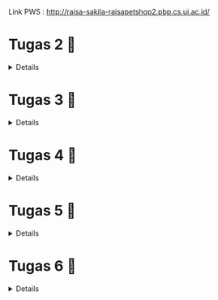 Link PWS : http://raisa-sakila-raisapetshop2.pbp.cs.ui.ac.id/


# Tugas 2 🚀

<details>

## Jelaskan bagaimana cara kamu mengimplementasikan checklist di atas secara step-by-step

1. Membuat Direktori Proyek Lokal dan Inisialisasi Git
Langkah pertama dalam memulai proyek Django baru adalah membuat sebuah direktori lokal yang akan menjadi tempat kerja utama proyek ini. Karena proyek ini akan dipush ke Git untuk kontrol versi dan kolaborasi, saya memulai dengan menginisialisasi Git pada direktori proyek menggunakan perintah `git init`. Inisialisasi ini penting untuk melacak perubahan kode selama pengembangan.

2. membuat virtual environment
Membuat virtual environment sebelum memulai proyek Django merupakan langkah penting. Langkah ini memastikan proyek dapat berjalan di lingkungan yang terpisah. Dengan adanya virtual environment, proyek yang melibatkan kolaborasi antar developer dapat terhindar dari potensi konflik yang disebabkan oleh perbedaan konfigurasi perangkat. Pengaktifan dilakukan dengan perintah `env\Scripts\activate`


3. Membuat dan Mengelola `requirements.txt`
Setelah Git diinisialisasi dan aktivasi environment, saya membuat file `requirements.txt` di dalam direktori proyek. File ini berisi daftar dependencies (pustaka perangkat lunak) yang diperlukan untuk menjalankan proyek. Contohnya, Django dan pustaka tambahan seperti `gunicorn`. Dengan file ini, dependencies dapat diinstal otomatis menggunakan perintah `pip install -r requirements.txt`.

4. Membuat Struktur Proyek Django
Setelah dependencies terpasang, saya membuat struktur dasar proyek Django dengan menjalankan perintah:
django-admin startproject raisa_petshop .
Perintah ini membuat proyek bernama `raisa_petshop` dalam direktori yang sedang saya gunakan. Dalam folder ini terdapat beberapa file penting seperti `settings.py`, `urls.py`, `asgi.py`, dan `wsgi.py`, yang berfungsi untuk mengonfigurasi proyek baik di lingkungan lokal maupun hosting.

5. Membuat Aplikasi Pertama: `main`
Langkah berikutnya adalah membuat aplikasi pertama dalam proyek ini dengan nama `main`. Saya menggunakan perintah:
python manage.py startapp main
Perintah ini membuat folder `main` yang berisi file-file penting seperti `models.py`, `views.py`, dan `admin.py`. Untuk mengenalkan aplikasi ini ke proyek utama, saya menambahkan `main` ke dalam daftar `INSTALLED_APPS` di file `settings.py`.

6. Mengembangkan Komponen Aplikasi
Di dalam folder `main`, saya mulai mengembangkan beberapa komponen inti:
- `models.py`: Digunakan untuk mendefinisikan struktur data dan tabel yang akan disimpan dalam database.
- `views.py`: Mengelola logika aplikasi dan bagaimana data akan disajikan ke pengguna.
- `urls.py`: Digunakan untuk mengatur routing URL yang menghubungkan permintaan pengguna dengan fungsi-fungsi di `views.py`.

7. Penerapan Konsep MVT (Model, View, Template)
Untuk mengikuti arsitektur MVT, saya menambahkan folder `templates` di dalam aplikasi `main` untuk menyimpan file HTML yang akan merender halaman web. Dalam konsep MVT:
- Model untuk mengelola data dan interaksi dengan database.
- View memproses permintaan dan mengambil data dari model.
- Template menampilkan data kepada pengguna dalam bentuk halaman HTML.

Sebagai contoh, dalam `models.py`, saya mendefinisikan model untuk produk di pet shop. Sementara itu, di `views.py`, saya membuat fungsi `show_main` yang mengelola data dari model dan mengirimkan data tersebut ke template HTML.

8. Menambahkan URL Routing
Setelah membuat fungsi di `views.py`, saya membuat file `urls.py` di dalam folder `main` untuk menentukan pola URL yang akan digunakan untuk memanggil fungsi tersebut. Dengan cara ini, pengguna dapat mengakses halaman utama aplikasi dengan URL yang sudah ditentukan.

9. Deployment ke Pacil Web Services (PWS)
Setelah proses developeran selesai, langkah terakhir adalah melakukan deployment ke Pacil Web Services (PWS). Berikut adalah langkah-langkahnya:
   1. Login ke PWS: Saya membuka situs PWS dan login dengan username serta password.
   2. Membuat Proyek Baru: Saya memilih opsi 'Create New Project' untuk menambahkan proyek baru ke PWS. Pada tahap ini, saya menerima kredensial proyek.
   3. Konfigurasi `ALLOWED_HOSTS`: Saya menambahkan URL deployment PWS ke daftar `ALLOWED_HOSTS` di file `settings.py`.
   4. Push ke GitHub: Saya melakukan `git add`, `commit`, dan `push` ke GitHub.
   5. Push ke PWS: Saya menambahkan PWS sebagai remote repository dan melakukan push dengan menjadikan direktori utama proyek sebagai branch.
   6. Build Proyek: Setelah proses build berhasil, aplikasi saya bisa diakses publik melalui URL berikut: [http://raisa-sakila-raisapetshop2.pbp.cs.ui.ac.id/](http://raisa-sakila-raisapetshop2.pbp.cs.ui.ac.id/).

10. Membuat README.md
setelah melakukan deployment, saya membuat file README.md di direkori utama. File ini bertujuan untuk menuliskan jawaban jawaban saya mengenai pertanyaan pertanyaan yang terdapat pada tugas 2. setelah itu saya melakukan commit dan push ke akun github 

## Buatlah bagan yang berisi request client ke web aplikasi berbasis Django beserta responnya dan jelaskan pada bagan tersebut kaitan antara urls.py, views.py, models.py, dan berkas html

![Bagan Alur](images/baganDjango.jpg)
### Alur Request

1. Client mengirimkan request HTTP ke server. Kemudian, urls.py mencocokkan URL request dengan pola yang ada dan menentukan fungsi view yang akan menangani request. Selanjutnya views.py memproses request. views.py merupakan fungsi yang berinteraksi dengan models.py untuk mengambil atau memanipulasi data. Setelah itu, models.py melakukan query ke database dan mengembalikan data sesuai dengan atribut yang didefinisikan di models.py ke views.py. Setelah menerima data, views.py memilih HTML file (template) untuk merender data. Terakhir, HTML file dirender dan dikembalikan sebagai response ke Client.

1. urls.py:
   urls.py Mengatur pola URL (URL patterns) dan menghubungkan URL yang diminta oleh client dengan fungsi view yang sesuai. Ketika client mengirimkan request ke server, Django akan mencocokkan URL request dengan pola URL yang didefinisikan dalam `urls.py`. Jika ditemukan kecocokan, Django akan memanggil fungsi view yang terkait.

2. views.py:
   views.py menangani logika aplikasi dan memproses data yang diterima dari request. Fungsi di dalam `views.py` akan menghasilkan response berdasarkan data yang diproses. Fungsi view akan berinteraksi dengan model untuk mengambil atau memanipulasi data dan kemudian memilih template HTML untuk dirender.

3. models.py:
   models.py mendefinisikan struktur data dan interaksi dengan database. Model merupakan representasi dari tabel dalam database. Ketika fungsi view memerlukan data dari database, model digunakan untuk membuat query dan mengambil data yang diperlukan. lalu mengirimkannya kembali ke views.py

4. HTML File:
   HTML file merupakan template yang digunakan untuk menyajikan data ke client. Template HTML berisi markup yang akan dirender sebagai halaman web. Fungsi view memilih template HTML untuk digunakan, kemudian mengisi template tersebut dengan data yang diambil dari model, dan mengembalikannya sebagai response HTML kepada client.

sumber : ppt PBP

## Jelaskan fungsi git dalam pengembangan perangkat lunak!
1. Sistem Kontrol Versi 
sumber : (https://dcloud.co.id/blog/apa-itu-git.html)
Git adalah sistem kontrol versi terdistribusi yang sangat penting dalam pengembangan perangkat lunak modern. Setiap perubahan yang dilakukan pada kode dicatat secara detail, termasuk informasi tentang siapa yang melakukan perubahan, kapan perubahan itu terjadi, dan alasan perubahan tersebut. Dengan fitur ini, Git memiliki catatan lengkap dari seluruh perkembangan proyek sehingga menjadi alat yang efektif dalam melacak dan mengelola kode.

2. Kemudahan dalam Melacak Perubahan dan Kembali ke Versi Sebelumnya
Git memudahkan developer untuk melacak seluruh sejarah proyek, sehingga jika ada masalah atau bug yang muncul, developer dapat dengan cepat meninjau perubahan sebelumnya dan kembali ke versi yang lebih stabil. Hal Ini sangat berguna dalam skenario pengembangan perangkat lunak yang kompleks, di mana perubahan kecil bisa menyebabkan bug kritis. Dengan kemampuan Git untuk mengelola versi sebelumnya, developer bisa dengan cepat memperbaiki masalah tanpa harus kehilangan versi terbaru yang telah dicapai.

3. Branching: Fitur untuk pengembangan Paralel
sumber : (https://dcloud.co.id/blog/apa-itu-git.html)
Salah satu fitur paling kuat dari Git adalah branching. Dengan branching, developer dapat membuat cabang terpisah untuk mengerjakan fitur baru atau memperbaiki bug tanpa mengganggu alur kerja utama. Setiap developer dapat membuat cabang sendiri dan bekerja secara independen. Hal ini memberikan kemudahan bagi tim untuk bekerja secara paralel pada berbagai fitur atau tugas yang berbeda tanpa harus khawatir akan mengganggu pekerjaan orang lain. Branching juga memfasilitasi eksperimen karena perubahan dapat diisolasi dan diuji secara terpisah sebelum digabungkan kembali ke proyek utama.

4. Merging: Menggabungkan Perubahan Kode
Setelah developeran atau perbaikan pada cabang selesai, perubahan tersebut dapat digabungkan kembali ke cabang utama melalui proses yang disebut merging. Git menyediakan mekanisme untuk mengelola konflik yang mungkin muncul selama penggabungan, sehingga developer dapat mengintegrasikan pekerjaan mereka dengan mudah dan tanpa kehilangan perubahan penting. Dengan fitur ini, Git memfasilitasi integrasi yang lancar antaranggota tim, bahkan jika mereka bekerja secara independen pada bagian proyek yang berbeda.

5. Meningkatkan Kolaborasi Tim dalam Pengembangan Perangkat Lunak
sumber : (https://www.jagoanhosting.com/blog/git-adalah/)
Git tidak hanya mempermudah pengelolaan kode secara individu tetapi juga sangat mendukung kolaborasi dalam tim. Setiap anggota tim dapat bekerja pada cabang terpisah dan melakukan perubahan tanpa risiko merusak kode orang lain. Dengan kemampuan Git untuk menggabungkan perubahan dari beberapa developer secara efisien, tim dapat bekerja lebih produktif dan paralel. Hal ini membuat Git menjadi alat yang ideal untuk proyek besar dengan banyak developer yang bekerja pada bagian kode yang berbeda.

6. Git sebagai Perangkat Lunak Open-Source dengan Dukungan Komunitas Global
sumber : (https://www.jagoanhosting.com/blog/git-adalah/)
Git adalah perangkat lunak open-source, yang berarti siapa pun dapat menggunakannya secara gratis dan berkontribusi pada pengembangannya. Sebagai proyek open-source, Git didukung oleh komunitas global yang besar dan aktif. Komunitas ini menyediakan berbagai sumber daya seperti dokumentasi, tutorial, dan forum diskusi untuk membantu pengguna baru belajar dan memahami Git. Dukungan komunitas yang luas ini memudahkan developer untuk mendapatkan bantuan kapan pun mereka menemui masalah atau butuh panduan dalam mengimplementasikan fitur Git yang lebih canggih.


## Menurut Anda, dari semua framework yang ada, mengapa framework Django dijadikan permulaan pembelajaran pengembangan perangkat lunak?
1. Django Menggunakan Bahasa Pemrograman Python
Django dibangun dengan Python, yang merupakan salah satu bahasa pemrograman paling populer di dunia. Python dikenal karena sintaksnya yang sederhana dan mirip dengan bahasa sehari-hari. Hal ini membuat bahasa ini mudah dipelajari oleh pemula yang baru terjun ke dunia pemrograman. Django mewarisi karakteristik Python ini, sehingga developer dapat menulis kode dengan cepat tanpa terlalu banyak aturan sintaks yang rumit. Hal ini membantu pemula memusatkan perhatian pada konsep-konsep inti pengembangan perangkat lunak, seperti pola arsitektur MVT (Model-View-Template) yang digunakan oleh Django. Selain itu, Python memiliki banyak pustaka yang dapat dengan mudah diintegrasikan ke Django. Misalnya, pustaka untuk manipulasi data, pengujian, atau keamanan. Hal ini mempercepat proses pembelajaran dan pengembangan.

2. Django Memiliki Komunitas yang Luas
Salah satu alasan utama Django sering dipilih untuk pembelajaran pengembangan perangkat lunak adalah karena dukungan komunitas yang luas. Django memiliki dokumentasi resmi yang sangat baik, yang menyediakan panduan langkah demi langkah mulai dari instalasi hingga fitur lanjutan. Hal ini sangat membantu pemula memahami konsep pengembangan web dengan mudah. Ditambah lagi, ada banyak forum, blog, serta komunitas online (seperti StackOverflow) yang didedikasikan untuk Django. Jika pemula mengalami kesulitan, mereka dapat dengan cepat menemukan jawaban atau meminta bantuan dari komunitas Banyak tutorial dan proyek Django open-source yang tersedia untuk dipelajari. Pemula dapat mempelajari proyek nyata, memahami alur kerja profesional, dan mencoba mengimplementasikan fitur serupa pada proyek mereka sendiri.

3. Proses Development Django yang Sederhana
Django dirancang untuk mempermudah pengembangan aplikasi web, terutama bagi pemula. Django mengikuti prinsip “batteries included” yang berarti framework ini hadir dengan berbagai fitur built-in yang siap digunakan tanpa memerlukan konfigurasi manual yang rumit. Misalnya, Django sudah menyediakan sistem otentikasi pengguna, admin panel, manajemen database, dan lain-lain. Django membuat pengembangan aplikasi web berjalan cepat berkat alat seperti ORM (Object-Relational Mapping) untuk manajemen database, routing otomatis untuk URL, serta template engine yang mudah digunakan. Pemula dapat dengan cepat membuat aplikasi web fungsional tanpa harus menulis banyak kode dari nol. Django cocok untuk proyek kecil maupun besar. Meskipun pemula mungkin memulai dengan proyek sederhana, Django bisa diandalkan saat proyek tersebut tumbuh menjadi aplikasi besar. Fitur seperti caching, middlewares, dan kemampuan untuk mendukung berbagai jenis database membuatnya fleksibel untuk proyek dengan berbagai skala.

## Mengapa model pada Django disebut sebagai ORM?
sumber : (https://rumahcoding.co.id/pengantar-django-orm-memahami-dan-menggunakan-model-dalam-django/#:~:text=Apa%20itu%20Django%20ORM%3F%20Django%20ORM%20%28Object-Relational%20Mapping%29,objek%20Python%2C%20tanpa%20perlu%20menulis%20kueri%20SQL%20langsung.)

Model pada Django disebut sebagai ORM (Object-Relational Mapping) karena menyediakan cara untuk memetakan objek Python ke dalam struktur basis data relasional. Dengan menggunakan Django ORM, developer dapat mendefinisikan model sebagai kelas Python, di mana atribut kelas mewakili kolom dalam tabel database dan setiap instance model merepresentasikan baris dalam tabel tersebut. Django ORM menyederhanakan interaksi dengan basis data dengan menghilangkan kebutuhan untuk menulis query SQL secara langsung. Developer dapat melakukan operasi database menggunakan metode objek Python, dan ORM secara otomatis mengonversi operasi tersebut menjadi query SQL yang sesuai.

</details>

# Tugas 3 🚀

<details>

##  Jelaskan mengapa kita memerlukan data delivery dalam pengimplementasian sebuah platform?

Proses pengembangan sebuah platform biasanya melibatkan beberapa lapisan atau komponen, seperti frontend, backend, dan database. Setiap komponen memiliki peran penting dalam pengembangan dan operasional platform. Agar platform dapat berfungsi secara efektif, data harus dapat dikirimkan dari satu stack ke stack lainnya dengan lancar. Di sinilah data delivery memainkan peran penting. Sebagai contoh, data yang diinput oleh pengguna melalui frontend harus dikirim ke backend untuk diproses, kemudian hasilnya disimpan atau diambil dari database sebelum dikirim kembali ke frontend untuk ditampilkan kepada pengguna. Tanpa mekanisme data delivery yang efisien, komunikasi antar komponen akan terganggu. Hal ini akan menyebabkan platform tidak berfungsi optimal, menjadi lambat, atau bahkan gagal dalam memenuhi kebutuhan pengguna.

## Menurutmu, mana yang lebih baik antara XML dan JSON? Mengapa JSON lebih populer dibandingkan XML?
Berdasarkan tutorial yang saya lakukan, menurut saya sebagai pemula di platform based programming, JSON lebih baik dari segi keterbacaan kode. JSON lebih baik daripada XML karena memiliki sintaks yang lebih sederhana dan mudah dibaca. JSON menggunakan struktur yang lebih ringkas, dengan pasangan key-value yang jelas sehingga lebih mudah dipahami oleh manusia. Ditambah lagi, berdasarkan informasi yang saya baca dari sumber, kompatibilitas JSON diterima secara luas oleh web ataupun perangkat seluler karena JSON secara langsung didukung oleh JavaScript yang merupakan bahasa pemrograman utama di banyak aplikasi web. Selain itu, JSON dapat dengan mudah di-parse dan diolah oleh banyak bahasa pemrograman lainnya, termasuk Python, Java, dan C#. Hal ini mendukung penggunaannya di berbagai platform teknologi modern. JSON lebih populer dibandingkan XML karena beberapa alasan, yaitu : 

### 1. **Sintaks yang Lebih Sederhana**
JSON memiliki sintaks yang jauh lebih ringkas dibandingkan XML. JSON menggunakan key-value tanpa tag pembuka dan penutup yang berlebihan seperti XML. Hal ini menunjukan bahwa JSON lebih mudah dibaca dan ditulis oleh manusia serta lebih mudah dipahami oleh mesin.

### 2. **Ukuran Lebih Kecil**
Karena JSON tidak memerlukan tag penutup untuk setiap elemen, data yang ditransmisikan dalam format JSON biasanya lebih kecil dibandingkan XML. Hal tersebut akan mengurangi overhead data dan mempercepat proses pengiriman dan penerimaan data yang sangat penting dalam aplikasi web dan seluler.

### 3. **Kompatibilitas dengan JavaScript**
JSON pada dasarnya cocok dengan JavaScript, yaitu bahasa yang dominan dalam pengembangan web. JavaScript dapat dengan mudah mengonversi data JSON ke dalam objek yang dapat langsung digunakan tanpa parsing tambahan. Di sisi lain, XML memerlukan proses parsing yang lebih rumit. 

### 4. **Penggunaan di API Modern**
JSON menjadi format pilihan untuk RESTful API yang saat ini menjadi standar dalam pertukaran data antara server dan aplikasi klien. XML lebih umum digunakan pada SOAP, yang kini dianggap lebih rumit dan tidak seefisien JSON untuk aplikasi web modern.

### 5. **Dukungan Multiplatform**
JSON diterima dan diolah dengan baik oleh berbagai bahasa pemrograman seperti Python, Ruby, Go, C#, dan Java, sehingga lebih fleksibel dalam pengembangan lintas platform dibandingkan XML. 

### 6. **Parsing Lebih Cepat**
Struktur JSON yang lebih sederhana membuat proses parsing menjadi lebih cepat dan ringan dibandingkan dengan XML, yang memerlukan parser khusus yang lebih kompleks.

[sumber : https://appmaster.io/id/blog/json-vs-xml-id dan ChatGPT]

## Jelaskan fungsi dari method is_valid() pada form Django dan mengapa kita membutuhkan method tersebut?
Method `is_valid()` pada form Django berfungsi untuk memicu proses validasi data yang dimasukkan ke dalam form. Ketika `is_valid()` dipanggil, Django akan menjalankan serangkaian langkah validasi untuk setiap field di dalam form. Proses validasi ini melibatkan beberapa tahap, termasuk konversi data ke tipe yang benar menggunakan metode `to_python()`, validasi spesifik field menggunakan metode `validate()`, dan menjalankan validator menggunakan `run_validators()`.

Jika data yang dimasukkan valid, `is_valid()` akan mengembalikan nilai `True`, dan data yang telah dibersihkan (cleaned data) akan tersedia di atribut `cleaned_data` form. Namun, jika ada masalah dengan data, Django akan mengumpulkan semua error dan menyimpannya di atribut `errors` form, dan `is_valid()` akan mengembalikan `False`.

Metode ini penting karena memastikan bahwa data yang diterima oleh form benar dan dalam format yang diharapkan sebelum diproses lebih lanjut. Tanpa `is_valid()`, kita tidak akan bisa mengetahui apakah data yang dikirimkan oleh pengguna valid atau tidak, dan ini bisa menyebabkan error atau hasil yang tidak diinginkan dalam aplikasi.
Sumber : https://docs.djangoproject.com/en/5.1/ref/forms/validation/

## Mengapa kita membutuhkan csrf_token saat membuat form di Django? Apa yang dapat terjadi jika kita tidak menambahkan csrf_token pada form Django? Bagaimana hal tersebut dapat dimanfaatkan oleh penyerang?

Kita membutuhkan `csrf_token` saat membuat form di Django untuk melindungi aplikasi dari serangan **Cross-Site Request Forgery (CSRF)**, yaitu serangan di mana penyerang mencoba memanipulasi pengguna yang sudah terautentikasi agar melakukan tindakan tertentu tanpa sepengetahuannya, seperti mengirimkan formulir atau memodifikasi data penting.

Ketika kita tidak menambahkan `csrf_token` pada form, aplikasi menjadi rentan terhadap serangan CSRF. Penyerang bisa mengirimkan tautan atau formulir palsu kepada pengguna, dan karena pengguna sudah login di situs tersebut, tindakan berbahaya seperti transfer dana atau perubahan pengaturan akun bisa terjadi tanpa persetujuan mereka.

Dengan `csrf_token`, Django memastikan bahwa setiap permintaan yang dikirimkan oleh form harus disertai token unik yang hanya dimiliki oleh sesi pengguna yang sah. Token ini diverifikasi oleh server sebelum memproses permintaan. Jika token tidak valid atau tidak ada, Django menolak permintaan tersebut dengan kode error, biasanya **403 Forbidden** sehingga serangan CSRF dapat dicegah.

Tanpa `csrf_token`, penyerang bisa memanfaatkan kerentanan untuk melakukan aksi yang merugikan atas nama pengguna yang telah login.

sumber : https://www.geeksforgeeks.org/csrf-token-in-django/

## Jelaskan bagaimana cara kamu mengimplementasikan checklist di atas secara step-by-step (bukan hanya sekadar mengikuti tutorial).
### 1. Menambahakan UUID sebagai primary key
Berdasarkan ancaman yang dapat muncul dari IDOR (Insecure Direct Object References), primary key berjenis integer yang increment dapat dienumerasi oleh pihak ketiga sehingga UUID lebih aman karena tidak berurutan dan lebih sulit diprediksi. Dengan demikian, dalam tugas ini langkah pertama yang saya lakukan adalah mengubah primary key dari integer menjadi UUID. Perubaha tersebut diimplementasikan pada file models.py pada direkotori aplikasi. Hal tersebut dilakukan dengan cara mendefinisikan id pada models.py `id = models.UUIDField(primary_key=True, default=uuid.uuid4, editable=False)`. Karena terjadi perubahan pada files models.py, saya melakukan migration kembali dengan perintah `python manage.py makemigrations` kemudian `python manage.py migrate`

### 2. Membuat form input data
Langkah-langkah dalam proses ini dimulai dengan membuat form di file `forms.py` yang bertujuan untuk menghubungkan input dari pengguna dengan model database yang sudah dibuat. Form ini akan memastikan bahwa data yang diinput sesuai dengan field yang ada pada model dan membantu mempermudah proses input. Setelah form selesai dibuat saya menambahkan fungsi di `views.py` yang berfungsi untuk menangani permintaan dari pengguna, memvalidasi data yang diinput melalui form, serta menyimpan data tersebut ke dalam database. Fungsi ini juga mengelola respon setelah data berhasil disimpan, dengan melakukan redirect ke halaman lain. Selanjutnya, saya menambahkan konfigurasi routing di `urls.py` sehingga ini diakses melalui URL tertentu di aplikasi. Setelah routing selesai, saya membuat file template HTML pada folfer templates di direktori aplikasi `create_product.html` untuk menampilkan form input di browser disertai dengan mekanisme pengiriman data melalui metode POST. Template ini akan dihubungkan ke form yang telah dibuat di `forms.py` dan ditampilkan dalam format tabel yang rapi. Terakhir, modifikasi file template utama `main.html` agar dapat menampilkan data yang sudah diinput oleh pengguna. Data yang tersimpan akan ditampilkan dalam bentuk tabel di halaman utama, memudahkan pengguna untuk melihat daftar produk atau data lain yang telah dimasukkan.

### 3. Mengembalikan data dalam bentuk XML dan JSON

Langkah pertama dalam mengembalikan data dalam bentuk XML dan JSON adalah melakukan import terhadap `HttpResponse` dan `serializers`. Modul `HttpResponse` berfungsi untuk membuat objek respons yang mengandung data yang akan dikirim kembali ke klien setelah diproses, sedangkan `serializers` digunakan untuk mengonversi objek model menjadi format yang dapat dibaca dan ditransmisikan, seperti JSON atau XML. 

Dalam melakukan pengembalian data dalam bentuk xml, saya membuat fungsi baru pada views.py, yaitu `show_xml` yang menerima parameter request. Pada fungsi ini, saya membuat variabel data yang berisikan hasil query data yang ada di model product dengan perintah `Product.objects.all()`. Selanjutnya, saya menambahkan return function untuk mengembalikan data hasil query tersebut setelah diserialisasi menjadi format JSON dengan penggunaan serializers. Kemidan saya mengatur `content_type` menjadi `"application/xml"` pada `HttpResponse` untuk memastikan bahwa data dikembalikan dalam format JSON. Setelah itu, pada `urls.py` direktori aplikasi saya melakukan impor fungsi `show_xml` yang baru saja dibuat. Kemudian, saya menambahkan path URL untuk fungsi tersebut ke dalam daftar `urlpatterns` agar pengguna dapat mengaksesnya.

Untuk mengembalikan data dalam format JSON, cara yang dilakukan tidak terlalu berbeda dengan pengembalian data dalam bentuk XML. Saya membuka file `views.py` yang ada pada direktori `main/`, kemudian membuat fungsi baru bernama `show_json` yang menerima parameter `request`. Di dalam fungsi ini, saya membuat variabel `data` yang menyimpan hasil query dari semua data yang ada di model `Product` dengan menggunakan `Product.objects.all()`. Selanjutnya, saya menambahkan return function untuk mengembalikan data hasil query tersebut setelah diserialisasi menjadi format JSON. Saya menggunakan`serializers.serialize()` untuk melakukan serialisasi data dan atur `content_type` menjadi `"application/json"` pada `HttpResponse` untuk memastikan bahwa data dikembalikan dalam format JSON. Setelah itu, pada `urls.py` direktori aplikasi saya melakukan impor fungsi `show_json` yang baru saja dibuat. Kemudian, saya menambahkan path URL untuk fungsi tersebut ke dalam daftar `urlpatterns` agar pengguna dapat mengaksesnya.

### 4. Mengembalikan Data Berdasarkan ID dalam Bentuk XML dan JSON
Untuk mengembalikan data berdasarkan ID dalam format XML dan JSON, langkah pertama yang saya lakukan adalah menambahkan dua fungsi baru pasa views.py, yaitu show_xml_by_id dan show_json_by_id. Kedua fungsi ini akan menerima dua parameter, yaitu request dan id. Di dalam fungsi tersebut. Kemudian saya membuat variabel bernama data yang akan menyimpan hasil query dari data dengan ID tertentu yang ada di model MoodEntry. Query ini dilakukan dengan menggunakan metode filter(pk=id) untuk mencari objek dengan primary key (ID) yang sesuai.

Untuk mengembalikan data dalam format XML, saya menggunakan serializers.serialize() dengan parameter "xml" untuk mengonversi data menjadi XML, dan tambahkan HttpResponse yang berisi data hasil query yang telah diserialisasi. Saya melakukan pengaturan terhadap content_type ke "application/xml" agar data diidentifikasi sebagai XML ketika dikembalikan.

Untuk mengembalikan data dalam format JSON, caranya hampir sama. Bedanya, parameter pertama pada serializers.serialize() harus diubah menjadi "json", dan content_type harus disetting ke "application/json".

Setelah itu, saya melakukan import kedua fungsi tersebut pada `urls.py` lalu menambahkan path URL untuk masing-masing fungsi ke dalam variabel urlpatterns. Hal ini akan membuat pengguna dapat mengakses data berdasarkan ID melalui URL yang sesuai.

## Akses keempat URL di poin 2 menggunakan Postman
![Show_XML](images/xml.jpeg)
![Show_JSON](images/json.jpeg)
![Show_XML_by_ID](images/xml_id.jpeg)
![Show_JSON_by_ID](images/json_id.jpeg)

</details>

# Tugas 4 🚀

<details>

## Apa perbedaan antara HttpResponseRedirect() dan redirect()
`HttpResponseRedirect` dan `redirect()` dalam Django memiliki perbedaan utama dalam fungsi dan kemudahan penggunaan. `HttpResponseRedirect` adalah subclass dari `HttpResponse` yang digunakan untuk melakukan redirect ke URL tertentu, di mana URL harus ditentukan secara eksplisit. Contohnya, `HttpResponseRedirect('/some/url/')` memerlukan penulisan manual URL, yang dapat meningkatkan risiko kesalahan. Di sisi lain, `redirect()` adalah fungsi yang lebih fleksibel karena fungsi ini dapat menerima model, nama tampilan, atau URL, dan akan menggunakan `reverse()` untuk menemukan URL yang sesuai berdasarkan nama tampilan. Ini membuat `redirect()` lebih mudah dan lebih bersih, seperti pada penggunaan `redirect('some-view-name', arg1='value1')`. `HttpResponseRedirect` tidak mendukung pengalihan berdasarkan model, sedangkan `redirect()` dapat menerima objek model dan secara otomatis memanggil metode `get_absolute_url()` untuk mendapatkan URL yang sesuai. 

HttpResponseRedirect() memerlukan pemanggilan reverse() jika ingin menggunakan nama tampilan untuk mendapatkan URL, misalnya:
`response = HttpResponseRedirect(reverse('main:login'))`
redirect() dapat menerima berbagai jenis argumen, seperti nama tampilan, objek model, atau URL hardcoded. 
`return redirect('main:login')`
Secara otomatis menangani pemanggilan reverse() di dalamnya jika nama tampilan diberikan.

## Jelaskan cara kerja penghubungan model Product dengan User!
Dalam model Product, atribut yang merujuk ke User didefinisikan dengan menggunakan ForeignKey. Hal tesebut menunjukkan bahwa setiap produk terkait dengan satu pengguna (pemilik produk).
from django.db import models
from django.contrib.auth.models import User
class Product(models.Model):
    user = models.ForeignKey(User, on_delete=models.CASCADE)
    id = models.UUIDField(primary_key=True, default=uuid.uuid4, editable=False)
    product_image = models.ImageField(upload_to='media/')
   .....

Setiap kali produk dibuat, pengguna yang membuat produk tersebut diatur melalui atribut user. Dengan cara ini, setiap produk dapat dengan mudah dilacak dan dikelompokkan berdasarkan pemiliknya.
Jika pengguna dihapus (on_delete=models.CASCADE), maka semua produk yang terkait dengan pengguna tersebut juga akan dihapus.
Dalam views.py, dapat dengan mudah mengambil produk milik pengguna tertentu. 
`product_entries = Product.objects.filter(user=request.user)`
Dengan cara ini, penghubungan antara model Product dan User memudahkan pengelolaan dan pelacakan produk berdasarkan pemiliknya secara efisien dalam aplikasi Django.

## Apa perbedaan antara authentication dan authorization, apakah yang dilakukan saat pengguna login? Jelaskan bagaimana Django mengimplementasikan kedua konsep tersebut.
Autentikasi (Authentication)
Definisi: Autentikasi adalah proses untuk memverifikasi identitas pengguna. Dalam Django, proses autentikasi melibatkan pengecekan kredensial seperti username dan password untuk memastikan bahwa pengguna adalah siapa yang mereka klaim.
Cara Kerja di Django:
Pengguna memasukkan username dan password mereka.
Django memverifikasi kredensial tersebut menggunakan model User (django.contrib.auth.models.User).
Jika kredensial benar, Django mengizinkan akses ke sesi pengguna.
Autentikasi penting karena memastikan bahwa hanya pengguna yang sah yang dapat mengakses aplikasi atau sistem. Proses ini melindungi aplikasi dari akses tidak sah dan menjaga keamanan data.
Otorisasi (Authorization)
Definisi: Otorisasi adalah proses menentukan dan memberikan izin kepada pengguna yang sudah terautentikasi untuk mengakses atau melakukan tindakan tertentu dalam sistem. Proses otorisasi memastikan bahwa pengguna hanya dapat mengakses data dan fitur sesuai dengan hak akses yang diberikan.
Cara Kerja di Django:
Setelah pengguna terautentikasi, Django menggunakan mekanisme seperti grup, izin (permissions), dan level akses untuk menentukan apa yang dapat dilakukan oleh pengguna.
Django mengelola izin menggunakan model Group dan Permission, yang memungkinkan pengaturan akses ke berbagai bagian aplikasi.
Autentikasi penting karena memastikan bahwa hanya pengguna yang sah yang dapat mengakses aplikasi atau sistem. Proses ini melindungi aplikasi dari akses tidak sah dan menjaga keamanan data. Sedangkan, otorisasi penting karena mengontrol tindakan apa yang dapat dilakukan oleh pengguna setelah mereka login. Proses ini memastikan bahwa pengguna hanya dapat mengakses dan melakukan tindakan yang sesuai dengan hak akses yang diberikan kepada mereka.
Sumber : [https://www.geeksforgeeks.org/difference-between-authentication-and-authorization/)]

## Bagaimana Django mengingat pengguna yang telah login? Jelaskan kegunaan lain dari cookies dan apakah semua cookies aman digunakan?
Cookies adalah potongan kecil data yang dikirim oleh server web ke browser pengguna dan disimpan di sisi klien. Cookies digunakan untuk mengingat informasi antara kunjungan pengguna ke situs web. Mereka berfungsi mirip dengan gelang pengunjung di taman hiburan.

### Cookies digunakan dalam website dengan melakukan hal berikut : 
#### 1. Autentikasi
Cookies menyimpan ID sesi pengguna setelah login. ID sesi ini digunakan untuk mengenali pengguna dalam kunjungan berikutnya tanpa perlu login ulang.

#### 2. Pelacakan
Cookies dapat digunakan untuk melacak aktivitas pengguna di situs web, seperti item yang ditambahkan ke keranjang belanja.

#### 3. Mempertahankan Preferensi
Cookies menyimpan preferensi pengguna, seperti mode gelap, sehingga preferensi ini dipertahankan di antara kunjungan.

Dalam Django, cookies digunakan terutama untuk mengelola sesi pengguna. Berikut adalah beberapa cara Django menggunakan cookies:

### 1. ID Sesi 
Django menyimpan ID sesi pengguna dalam cookie. Setiap kali pengguna mengunjungi situs, cookie ini dikirim kembali ke server dengan setiap permintaan. Django menggunakan ID sesi untuk mengambil data sesi yang sesuai dan mengelola status pengguna.

### 2. Konfigurasi Sesi
Django mengizinkan konfigurasi berbagai aspek terkait cookies sesi, termasuk nama cookie (`SESSION_COOKIE_NAME`), masa berlaku (`SESSION_COOKIE_AGE`), dan pengaturan keamanan (`SESSION_COOKIE_SECURE` dan `SESSION_COOKIE_HTTPONLY`)

### 3. Pengelolaan Cookie
dapat menggunakan `HttpResponse` untuk mengatur cookies baru dan `request.COOKIES` untuk membaca cookies yang dikirimkan oleh browser.

   ```python
   # Menyimpan cookie
   response = HttpResponse("Cookie Set")
   response.set_cookie('my_cookie', 'cookie_value')

   # Membaca cookie
   cookie_value = request.COOKIES.get('my_cookie', 'default_value')

   ```
Penggunaan cookies dalam pengembangan web tidak sepenuhnya aman secara default. Meskipun cookies sangat berguna untuk mengelola sesi pengguna, ada beberapa risiko potensial yang harus diwaspadai:

### 1. Serangan Man-in-the-Middle (MitM):
Jika cookie dikirimkan melalui koneksi yang tidak aman (HTTP), seorang penyerang dapat menangkap cookie dan mengakses data pengguna. Pengguna dapat menggunakan HTTPS untuk enkripsi data selama transmisi dan tambahkan atribut `Secure` pada cookie, sehingga cookie hanya dikirimkan melalui koneksi HTTPS.

### 2. Serangan Cross-Site Scripting (XSS):
Jika situs web rentan terhadap XSS, penyerang dapat menyuntikkan kode berbahaya yang dapat mengakses dan mencuri cookie dari browser pengguna. Pengguna dapat menambahkan atribut `HttpOnly` pada cookie sehingga cookie tidak dapat diakses melalui JavaScript. Selain itu, pengguna harus memastikan bahwa input disanitasi dengan benar.

### 3. Serangan Cross-Site Request Forgery (CSRF):
Penyerang dapat memanfaatkan cookie yang ada untuk melakukan tindakan tidak sah atas nama pengguna. Pengguna dapat menambahkan atribut `SameSite` untuk mengontrol kapan cookie dikirimkan. Nilai `SameSite=Strict` atau `SameSite=Lax` dapat membantu mencegah serangan CSRF dengan membatasi pengiriman cookie ke konteks yang sama dengan yang mengatur cookie.

### 4. Penyimpanan Informasi Sensitif:
 Menyimpan informasi sensitif seperti kata sandi atau data pribadi dalam cookie dapat menambah risiko jika cookie dicuri.

Sumber : [https://www.freecodecamp.org/news/everything-you-need-to-know-about-cookies-for-web-development/]

## Jelaskan bagaimana cara kamu mengimplementasikan checklist di atas secara step-by-step (bukan hanya sekadar mengikuti tutorial).

### 1. Aktivasi Environment
Langkah pertama yang saya lakukan adalah mengaktifkan virtual environment terlebih dahulu. Hal ini dilakukan agar paket yang terdapat pada proyek saya tidak bertabrakan dengan proyek lainnya. 
### 2. Membuat fungsi register
Selanjutnya, saya melakukan impor `UserCreationForm` yang digunakan untuk pembuatan formulir pendaftaran pengguna dalam aplikasi web, serta `messages`. Kemudian, saya membuat berkas HTML untuk formulir registrasi dengan nama `register.html` di direktori `main/templates`. Berkas `register.html` ini akan diimpor ke dalam `views.py`, dan selanjutnya akan dirender oleh fungsi `register` pada `views.py`. Setelah itu, saya menambahkan fungsi `register` di `views.py` yang digunakan untuk membuat formulir registrasi secara otomatis dan membuat akun pengguna ketika data disubmit. Untuk memvalidasi input dari pengguna, saya menggunakan metode `is_valid()`. Jika isi formulir sudah valid, saya memanggil metode `messages.success` untuk menginformasikan kepada pengguna bahwa akunnya telah berhasil dibuat. Selanjutnya, formulir akan disimpan. Dalam fungsi ini, konteks yang berisi formulir akan dirender ke `register.html` sebagai hasil dari permintaan.
### 3. Menambahkan menu login
Setelah menambahkan fungsi `register`, saya membuat fungsi `login`. Pertama, saya mengimpor `authenticate`, `login`, dan `AuthenticationForm` dari `django.contrib.auth.forms` dan `django.contrib.auth` untuk melakukan otentikasi dan login. Selanjutnya, saya membuat template untuk login, yaitu `login.html`. Setelah membuat template login, saya menambahkan fungsi di `views.py` untuk melakukan login.  Fungsi `login_user` akan melakukan autentikasi terlebih dahulu, kemudian jika data yang dimasukkan valid, pengguna akan diarahkan ke fungsi `show_main` di `views.py`. Jika salah, pengguna akan diminta untuk memasukkan data kembali. Selanjutnya, konteks yang berisi formulir akan dirender dengan `login.html` sebagai respons terhadap permintaan. Fungsi `login_user` ini akan diimpor ke `urls.py` untuk pemetaan dengan URL login. Path `'login/'` akan diarahkan ke fungsi `login_user`.
### 4. Menambahkan fungsi logout
Untuk fungsi logout, pertama-tama saya mengimpor fungsi `logout` di `views.py`. Fungsi `logout_user` ini akan mengarahkan pengguna kembali ke halaman login. Pada fungsi logout ini, tidak diperlukan berkas HTML sendiri, karena fungsi logout akan langsung mengembalikan pengguna ke halaman login. Kita hanya perlu menambahkan tombol logout dan hyperlink untuk mengarahkan halaman ke fungsi logout di `main.html`. Tentu saja, kita perlu mengimpor fungsi `logout_user` di `urls.py` agar URL `login/` dapat dipetakan ke fungsi `logout_user` di `views.py`.
### 5. Retriksi halaman main
Untuk membatasi akses ke halaman utama, kita perlu menambahkan dekorator yang mengharuskan pengguna untuk login terlebih dahulu. Hal ini dilakukan dengan mengimpor `login_required` dari `django.contrib.auth.decorators` dan menambahkan `@login_required(login_url='/login')` sebelum fungsi `show_main`. Dengan demikian, ketika URL dibuka, pengguna akan diarahkan ke halaman login terlebih dahulu.
### 6. Penggunaan cookie
Untuk menggunakan data dari cookies, kita perlu mengimpor `HttpResponseRedirect`, `reverse`, dan `datetime`. Setelah itu, saya menambahkan kode pada fungsi `login_user` sebagai berikut:
```python
login(request, user)  # Melakukan login terlebih dahulu
response = HttpResponseRedirect(reverse("main:show_main"))  # Membuat respons
response.set_cookie('last_login', str(datetime.datetime.now()))  # Membuat cookie last_login dan menambahkannya ke respons
```
Kemudian, untuk menampilkan 'last_login', saya menambahkan:
```html
<h5>Sesi terakhir login: {{ last_login }}</h5>
```
Terakhir, saya menambahkan `response.delete_cookie('last_login')` untuk menghapus cookie `last_login` saat pengguna melakukan logout.
### 7. Menghubungkan `product` dengan `user`
Pertama, saya membuka `models.py` di dalam direktori `main` dan menambahkan kode berikut untuk menghubungkan model `Product` dengan model `User` dari Django:
```python
from django.contrib.auth.models import User
```
Kemudian, saya menambahkan kode `user = models.ForeignKey(User, on_delete=models.CASCADE)` di model `Product`. ForeignKey pada model `Product` menghubungkan setiap produk dengan satu pengguna (User). Opsi `on_delete=models.CASCADE` artinya jika pengguna dihapus, semua produk yang dimiliki pengguna tersebut juga akan dihapus. Setelah itu, saya membuka `views.py` dan mengubah fungsi `create_product` sebagai berikut:
```python
product_entry = form.save(commit=False)
product_entry.user = request.user
```
`commit=False` digunakan untuk mencegah produk langsung disimpan ke database. 
Saya menambahkannya agar dapat menetapkan pengguna yang sedang login terlebih dahulu sebelum menyimpan produk. Untuk menampilkan produk yang hanya dimiliki oleh pengguna yang sedang login, saya mengubah fungsi `show_main` menjadi:
```python
def show_main(request):
    products = Product.objects.filter(user=request.user)
```
Fungsi ini menyaring objek `Product` dan hanya menampilkan produk yang dimiliki oleh pengguna yang sedang login dengan memanfaatkan `filter(user=request.user)`.
Sebelum melakukan migrasi, saya memastikan bahwa ada setidaknya satu pengguna di dalam database. Selanjutnya, saya menjalankan migrasi model dengan perintah berikut:
```bash
python manage.py makemigrations
python manage.py migrate
```
Saya juga membuka `settings.py` dan menambahkan variabel `PRODUCTION` serta mengubah pengaturan `DEBUG`:
```python
import os

PRODUCTION = os.getenv("PRODUCTION", False)
DEBUG = not PRODUCTION
```




</details>

# Tugas 5 🚀

<details>

## Jika terdapat beberapa CSS selector untuk suatu elemen HTML, jelaskan urutan prioritas pengambilan CSS selector tersebut!

**Cascading Style Sheets (CSS)** adalah bahasa pemrograman yang digunakan untuk mengatur tampilan halaman web. Salah satu karakteristik utama CSS adalah konsep **cascading**, yang merujuk pada bagaimana berbagai aturan CSS diprioritaskan dan diterapkan ketika beberapa aturan bersaing untuk elemen yang sama. Prinsip ini mencakup **prioritas berdasarkan sumber CSS** serta **spesifisitas selector**.

### 1. **Urutan Prioritas Berdasarkan Sumber CSS**
Jika terdapat beberapa aturan CSS dari berbagai sumber yang mengatur properti yang sama, maka urutan penerapannya, dari yang paling kuat hingga paling lemah, adalah sebagai berikut:

#### a. **Inline Style**
Inline style adalah gaya yang ditulis langsung dalam atribut elemen HTML, contohnya:
```html
<h2 style="color: green;">Teks ini akan berwarna hijau</h2>
```
Style ini memiliki **prioritas tertinggi** karena langsung melekat pada elemen HTML. Gaya inline selalu menang atas gaya lain yang didefinisikan di internal atau eksternal stylesheet.

#### b. **Internal Style (Embedded Style)**
Internal style adalah gaya yang ditulis di dalam tag `<style>` pada bagian `<head>` dari dokumen HTML. Contohnya:
```html
<head>
  <style>
    h2 {
      color: red;
    }
  </style>
</head>
```
Internal style memiliki prioritas di bawah inline style, tetapi lebih tinggi dari eksternal stylesheet. Gaya ini sering digunakan jika ingin mengatur gaya yang hanya berlaku pada halaman tertentu saja.

#### c. **Eksternal Style**
Eksternal style didefinisikan dalam file terpisah dengan ekstensi `.css`, kemudian dihubungkan ke dokumen HTML menggunakan tag `<link>`:
```html
<head>
  <link rel="stylesheet" href="style.css">
</head>
```
Eksternal style sheet memiliki prioritas paling rendah dibandingkan dengan inline dan internal style. Meskipun demikian, eksternal style sheet sering digunakan untuk mengatur gaya halaman web karena memudahkan manajemen dan mempromosikan pemisahan konten dari gaya.

### 2. **Prioritas Berdasarkan Spesifisitas Selector**
Selain urutan dari sumber, prioritas dalam CSS juga ditentukan oleh **spesifisitas** (specificity) selector. Spesifisitas diukur berdasarkan tipe selector yang digunakan untuk menarget elemen HTML. Urutan spesifisitas dari yang paling spesifik hingga yang paling umum adalah sebagai berikut:

#### a. **ID Selector**
Selector ID memiliki prioritas paling tinggi di antara selector CSS biasa. ID adalah unik dalam dokumen HTML, dan didefinisikan menggunakan tanda `#`:
```css
#header {
  color: blue;
}
```
Jika elemen ditargetkan oleh ID, aturan ini akan lebih diutamakan dibandingkan class atau tag selector.

#### b. **Class Selector, Attribute Selector, Pseudo-class**
Selector class (misal: `.class`), attribute selector (misal: `[type="text"]`), dan pseudo-class (misal: `:hover`) memiliki prioritas menengah. Contohnya:
```css
.button {
  color: green;
}
```
Selector ini lebih spesifik daripada tag selector tetapi kalah prioritas dari ID selector.

#### c. **Tag Selector dan Pseudo-element**
Tag selector menarget elemen berdasarkan nama tag HTML, seperti `div`, `h1`, atau `p`. Ini adalah selector dengan spesifisitas paling rendah. Contoh:
```css
h2 {
  color: red;
}
```
Pseudo-element seperti `::before` dan `::after` juga memiliki prioritas yang setara dengan tag selector.

### 3. **Aturan Prioritas Umum CSS**
Ada beberapa aturan penting dalam cascading CSS yang perlu diingat:
1. **Inline style** selalu memiliki prioritas lebih tinggi dibanding internal dan eksternal style.
2. Jika dua aturan memiliki spesifisitas yang sama, aturan yang **dideklarasikan lebih akhir** dalam file akan diterapkan. Ini disebut sebagai **"last rule wins"**.
3. Deklarasi CSS yang menggunakan **`!important`** akan selalu menang atas aturan lainnya, bahkan jika aturan lain memiliki spesifisitas lebih tinggi. Contoh:
    ```css
    h2 {
      color: red !important;
    }
    ```

    Dalam kasus ini, meskipun ada selector dengan spesifisitas lebih tinggi atau inline style, aturan `!important` akan tetap diutamakan.

### 4. **Kombinasi Selector**
CSS memungkinkan penggunaan kombinasi selector yang lebih kompleks. Semakin spesifik kombinasi selector, semakin tinggi prioritasnya. Misalnya:
```css
#main .button:hover {
  color: yellow;
}
```
Pada contoh di atas, kombinasi selector `#main .button:hover` lebih spesifik dibanding selector tunggal seperti `.button` atau `#main`.

### Contoh Penerapan Spesifisitas
Misalkan kita memiliki elemen HTML berikut:
```html
<h2 class="title" id="main-title">Teks ini berwarna apa?</h2>
```
Dan beberapa aturan CSS berikut:
```css
h2 {
  color: blue;
}

.title {
  color: green;
}

#main-title {
  color: red;
}

h2 {
  color: yellow !important;
}
```
Urutan prioritas yang berlaku adalah:
1. **Aturan dengan `!important`** (warna kuning) diterapkan, meskipun ada ID selector.
2. Jika tidak ada `!important`, warna merah dari selector ID `#main-title` akan diterapkan, karena ID selector memiliki prioritas tertinggi.
3. Jika tidak ada ID, warna hijau dari class `.title` akan diterapkan, karena class lebih spesifik daripada tag.
4. Jika hanya ada selector tag, warna biru akan diterapkan.
<sumber : https://stackoverflow.com/questions/4072365/understanding-css-selector-priority-specificity, https://www.duniailkom.com/tutorial-belajar-css-urutan-prioritas-selector-css-cascading/, https://stackoverflow.com/questions/25105736/what-is-the-order-of-precedence-for-css>

## Mengapa responsive design menjadi konsep yang penting dalam pengembangan aplikasi web? Berikan contoh aplikasi yang sudah dan belum menerapkan responsive design!

**Responsive design** sangat penting dalam pengembangan aplikasi web karena memastikan bahwa situs atau aplikasi dapat diakses dengan baik di berbagai perangkat, seperti ponsel, tablet, dan desktop, yang memiliki ukuran layar berbeda. Dengan semakin meningkatnya penggunaan perangkat mobile, memiliki desain yang responsif meningkatkan pengalaman pengguna dan membuat situs lebih mudah diakses oleh lebih banyak orang.

Beberapa alasan mengapa responsive design penting adalah:

### 1. **Pengalaman Pengguna yang Lebih Baik**
Desain yang responsif menyesuaikan tampilan sesuai dengan perangkat yang digunakan. Ini mengurangi kebutuhan untuk zoom atau scrolling horizontal, meningkatkan kenyamanan dan interaksi pengguna.
   
### 2. **SEO yang Lebih Baik**
Google memberikan preferensi pada situs dengan desain responsif karena lebih mudah diindeks dan menghindari masalah konten duplikat yang bisa terjadi pada situs dengan versi terpisah untuk mobile dan desktop.
   
### 3. **Efektivitas Biaya dan Waktu**
Alih-alih membuat beberapa versi situs untuk berbagai perangkat, satu situs dengan desain responsif dapat diakses dari berbagai perangkat, sehingga lebih hemat dalam hal pemeliharaan dan pembaruan.
   
### 4. **Peningkatan Konversi dan Penjualan**
Desain yang responsif memudahkan pengguna untuk mengakses informasi atau melakukan pembelian dari perangkat apa pun, sehingga meningkatkan peluang konversi dan penjualan.

**Contoh aplikasi yang sudah menerapkan responsive design**:
- **Scele**: Website Scele dapat diakses dengan baik dari berbagai perangkat dengan tampilan yang menyesuaikan secara otomatis sesuai ukuran layar.
- **Instagram**

**Contoh aplikasi yang belum menerapkan responsive design**:
- **Situs-situs web lama** yang dirancang sebelum tren desain responsif seperti https://www.tagteamsigns.com/ dimana ketika di buka di mobile itu tampilannya sama dengan yang di website dekstop, website agoda juga demikian.
  
Dengan tren penggunaan perangkat mobile yang terus meningkat, penting bagi pengembang untuk memastikan bahwa desain responsif menjadi bagian integral dari setiap aplikasi web yang dibuat.
<sumber : https://www.wordpressintegration.com/blog/responsive-web-design-benefits/>

##  Jelaskan perbedaan antara margin, border, dan padding, serta cara untuk mengimplementasikan ketiga hal tersebut!

Dalam **CSS Box Model**, terdapat tiga elemen penting yang mempengaruhi penataan elemen pada halaman web: **margin**, **border**, dan **padding**. Masing-masing memiliki fungsi yang berbeda dalam mengatur jarak dan batas elemen. Berikut adalah penjelasan perbedaan di antara ketiganya serta cara implementasinya:

### 1. **Margin**
Margin adalah ruang kosong di **luar** elemen, yang menciptakan jarak antara elemen satu dengan elemen lainnya. Margin bersifat **transparan**. Margin digunakan untuk memberikan jarak antara elemen dengan elemen lainnya di luar batas elemen tersebut.
- **Cara implementasi**:
  
  ```css
  element {
      margin: 20px; /* Semua sisi (atas, kanan, bawah, kiri) memiliki margin 20px */
      margin-top: 10px;  /* Margin atas */
      margin-right: 15px; /* Margin kanan */
      margin-bottom: 10px; /* Margin bawah */
      margin-left: 15px;  /* Margin kiri */
  }
  ```

### 2. **Border**
Border adalah garis yang mengelilingi padding dan konten. Border berada **di luar padding** tetapi **di dalam margin**. Border berfungsi untuk memberikan batas visual di sekitar elemen, dan dapat diatur warna, ketebalan, dan gayanya.
- **Cara implementasi**:

  ```css
  element {
      border: 2px solid black; /* Border hitam dengan ketebalan 2px */
      border-style: dotted; /* Gaya border menjadi dotted */
      border-color: red; /* Warna border menjadi merah */
      border-width: 3px; /* Lebar border 3px */
  }
  ```

### 3. **Padding**
Padding adalah ruang di **dalam border** yang mengelilingi konten. Padding memberi jarak antara konten dan border. Padding juga bersifat **transparan**. Padding digunakan untuk menambahkan ruang di dalam elemen antara konten dengan border elemen tersebut.
- **Cara implementasi**:

  ```css
  element {
      padding: 10px; /* Semua sisi (atas, kanan, bawah, kiri) memiliki padding 10px */
      padding-top: 5px; /* Padding atas */
      padding-right: 8px; /* Padding kanan */
      padding-bottom: 5px; /* Padding bawah */
      padding-left: 8px; /* Padding kiri */
  }
  ```

### Contoh Gabungan Implementasi:

```css
.box {
    width: 200px;
    padding: 20px;        /* Memberikan jarak di dalam elemen */
    border: 2px solid blue; /* Border biru 2px di sekitar elemen */
    margin: 30px;         /* Memberikan jarak di luar elemen */
}
```

### Ilustrasi Perbedaannya:
1. **Padding**: Mengontrol jarak **di dalam** elemen antara konten dan border.
2. **Border**: Mengelilingi elemen dan membatasi antara padding dan margin.
3. **Margin**: Mengontrol jarak **di luar** elemen untuk memisahkannya dari elemen lain di sekitar. 

<sumber : https://www.w3schools.com/Css/css_boxmodel.asp>

1. Flexbox (CSS Flexible Box Layout)
Flexbox adalah model layout satu dimensi di CSS yang dirancang untuk mengatur tata letak elemen-elemen dalam satu baris (row) atau kolom (column). Flexbox memungkinkan pengaturan dan pengelolaan ruang antar elemen serta penyelarasan elemen secara efisien, terutama dalam tata letak responsif.

Kegunaan Flexbox:
- Menyusun elemen secara fleksibel dalam arah horizontal atau vertikal.
- Memudahkan pengaturan tata letak responsif dengan penyesuaian otomatis berdasarkan ukuran layar.
- Pengaturan penyelarasan elemen baik secara horizontal maupun vertikal, misalnya untuk memusatkan elemen dalam kontainer.
- Pengaturan distribusi ruang di antara elemen-elemen yang ada di dalam kontainer, baik untuk ruang di antara - elemen maupun ruang di sekitar mereka.
Contoh Kode Flexbox:
css
Copy code
.wrapper {
    display: flex; /* Mengaktifkan flexbox */
    justify-content: center; /* Memusatkan elemen secara horizontal */
    align-items: center; /* Memusatkan elemen secara vertikal */
    height: 100vh; /* Kontainer dengan tinggi 100% dari viewport */
}

.wrapper > div {
    flex: 1; /* Membuat elemen dalam kontainer memiliki ukuran yang sama */
}
Pada contoh di atas:

display: flex; mengaktifkan Flexbox pada kontainer .wrapper.
justify-content: center; memusatkan elemen secara horizontal.
align-items: center; memusatkan elemen secara vertikal.

Kelebihan Flexbox:
- Pengaturan tata letak yang fleksibel: Elemen-elemen dapat disusun dalam baris atau kolom, dan ukuran serta urutannya dapat diubah.
- Mudah digunakan untuk tata letak responsif.
- Mendukung semua browser utama.
Kekurangan Flexbox:
- Tidak ideal untuk tata letak dua dimensi (misalnya grid besar dengan baris dan kolom).

2. CSS Grid Layout
CSS Grid adalah model layout dua dimensi yang dirancang untuk menyusun elemen dalam baris dan kolom. Dengan CSS Grid developer dapat mengatur elemen-elemen dalam tata letak yang lebih kompleks, seperti mengelola seluruh halaman atau membagi tata letak dalam beberapa bagian.

Kegunaan CSS Grid:
- Membuat tata letak dua dimensi yang lebih kompleks, di mana elemen-elemen dapat ditempatkan di dalam baris dan kolom.
- Mengelola ruang antara elemen-elemen dalam sebuah grid, termasuk mengatur ukuran dan posisi elemen secara eksplisit di dalam grid.
- Mendukung penempatan otomatis elemen dalam grid, yang berguna untuk tata letak responsif yang fleksibel.
- Membagi halaman menjadi beberapa area besar, misalnya header, sidebar, main content, dan footer.
Contoh Kode CSS Grid:
css
Copy code
.wrapper {
    display: grid; /* Mengaktifkan Grid Layout */
    grid-template-columns: repeat(3, 1fr); /* Membuat 3 kolom dengan lebar yang sama */
    grid-template-rows: auto; /* Baris dengan tinggi otomatis */
    gap: 10px; /* Jarak antara kolom dan baris */
}

.wrapper > div {
    background-color: lightgray;
    padding: 10px;
}
Pada contoh di atas:

grid-template-columns: repeat(3, 1fr); membuat tiga kolom dengan ukuran yang sama.
gap: 10px; mengatur jarak antara kolom dan baris di grid.

Kelebihan CSS Grid:
- Ideal untuk tata letak dua dimensi: Mengelola elemen dalam baris dan kolom.
- Penempatan otomatis: Elemen dapat ditempatkan secara otomatis dalam grid.
- Mudah membuat tata letak halaman yang kompleks, misalnya dashboard atau layout yang terdiri dari berbagai area.
Kekurangan CSS Grid:
- Tidak didukung di beberapa browser lama atau browser tertentu, seperti Opera Mini.

# 4

### 1. Implementasi Fungsi untuk Menghapus dan Mengedit Produk

a. Mengedit Produk
1. Saya membuat path baru di `urls.py` untuk mengedit produk.
   ```python
   path('edit-product/<uuid:id>', edit_product, name='edit_product'),
   ```

2. Saya membuat fungsi `edit_product` di `views.py` yang menerima `id` produk. Di sini, saya mengambil objek produk dari database, lalu render form dengan data produk yang ada.
   ```python
   def edit_product(request, id):
    # Get mood entry berdasarkan id
    product = Product.objects.get(pk = id)

    # Set mood entry sebagai instance dari form
    form = productForm(request.POST or None, instance=product)

    if form.is_valid() and request.method == "POST":
        # Simpan form dan kembali ke halaman awal
        form.save()
        return HttpResponseRedirect(reverse('main:show_main'))

    context = {'form': form}
    return render(request, "edit_product.html", context)
   ```

3. Saya membuat file `edit_product.html` untuk menampilkan form edit produk dengan styling menggunakan CSS framework.

b. Menghapus Produk
1. Saya membuat path baru di `urls.py` untuk menghapus produk.
   ```python
   path('delete/<uuid:id>', delete_product, name='delete_product'),
   ```

2. **Buat Fungsi di Views**:
   - Saya membuat fungsi `delete_product` yang menghapus produk berdasarkan `id`.
   ```python
   def delete_product(request, id):
    # Get mood berdasarkan id
    eachProduct = Product.objects.get(pk = id)
    # Hapus mood
    eachProduct.delete()
    # Kembali ke halaman awal
    return HttpResponseRedirect(reverse('main:show_main'))
   ```

### 2. Kustomisasi Desain Halaman

a. Kustomisasi Halaman Login, Register, dan Tambah Produk
1. **Halaman Login dan Register**:
   - Saya membuat tampilan halaman login dan register menjadi lebih menarik dengan menambahkan styling menggunakan CSS framework yaitu tailwind, yang diinisiasi pada base html
   ```python
   {% load static %}
<!DOCTYPE html>
<html lang="en">
  <head>
    <meta charset="UTF-8" />
    <meta name="viewport" content="width=device-width, initial-scale=1.0" />
    {% block meta %} {% endblock meta %}
    <script src="https://cdn.tailwindcss.com"></script>
    <link rel="stylesheet" href="{% static 'css/global.css' %}"/>
  </head>
  <body>
    {% block content %} {% endblock content %}
  </body>
</html>
```

2. Saya memastikan form untuk menambah produk mudah digunakan dan memiliki desain yang menarik dengan komponen UI dari framework yang dipilih.

b. Kustomisasi Halaman Daftar Produk

1. Di template `main.html`, saya menggunakan kondisional untuk menampilkan gambar dan pesan jika tidak ada produk.
   ```html
   {% if products.count == 0 %}
       <div class="no-products">
           <img src="{% static 'path/to/image.png' %}" alt="No Products">
           <p>Belum ada produk yang terdaftar.</p>
       </div>
   {% else %}
       {% for product in products %}
           <div class="card">
               <h3>{{ product.name }}</h3>
               <p>{{ product.description }}</p>
               <a href="{% url 'edit_product' product.id %}" class="btn-edit">Edit</a>
               <a href="{% url 'delete_product' product.id %}" class="btn-delete">Hapus</a>
           </div>
       {% endfor %}
   {% endif %}
   ```

3. Saya menggunakan card untuk menampilkan produk dengan desain yang berbeda dari tutorial, serta memastikan card tersebut responsif.

#### c. Membuat Navigation Bar (Navbar)
1. Saya membuat navbar di template 'navbar.html'
   ```html

2. Saya menambahkan kelas responsif dari CSS framework untuk navbar agar berfungsi baik di perangkat mobile dan desktop.

3. Setelah implementasi, saya melakukan testing untuk memastikan semua fungsi bekerja dengan baik. Saya melakukan penyesuaian desain dan responsivitas sesuai dengan kebutuhan pengguna dan feedback yang diterima.

</details>


# Tugas 6 🚀

<details>

## Jelaskan manfaat dari penggunaan JavaScript dalam pengembangan aplikasi web!

1. Mudah Dipelajari dan Digunakan : JavaScript memiliki sintaks yang sederhana dan mudah dipahami, terinspirasi oleh bahasa pemrograman Java. Hal ini membuatnya cepat dipelajari oleh developer, terutama karena JavaScript digunakan hampir di setiap situs web dan aplikasi seluler untuk skrip sisi klien. Selain itu, dengan popularitas Node.js, JavaScript juga semakin sering digunakan untuk pengembangan backend.

2. Platform-Independent: JavaScript dapat dimasukkan ke dalam halaman web apa pun dan berjalan di berbagai platform tanpa memerlukan perubahan. Dengan kemampuan ini, JavaScript memungkinkan pengembangan aplikasi yang tidak bergantung pada platform tertentu.

3. Mengurangi Beban Server: JavaScript mampu menangani banyak operasi langsung di sisi klien, sehingga mengurangi beban kerja server. Misalnya, validasi form dapat dilakukan di browser pengguna tanpa perlu mengirim data ke server, mempercepat respons dan mengurangi lalu lintas jaringan.

4. Meningkatkan Antarmuka Pengguna: JavaScript memungkinkan pengembang membuat antarmuka web yang lebih interaktif dan dinamis. Hal ini memudahkan pengguna untuk berinteraksi dengan aplikasi web secara lebih efisien, termasuk membuat konten yang mudah dicari dan memproses data yang kompleks dengan cepat.

5. Mendukung Konkurensi: Dengan JavaScript, khususnya melalui *Node.js*, banyak instruksi dapat dijalankan secara paralel. Ini sangat membantu dalam menangani banyak permintaan secara bersamaan, yang membuat aplikasi dapat skalabilitas tinggi tanpa menghabiskan bandwidth yang besar.

sumber : [https://aws.amazon.com/id/what-is/javascript/]

##  Jelaskan fungsi dari penggunaan await ketika kita menggunakan fetch()! Apa yang akan terjadi jika kita tidak menggunakan await?
await digunakan untuk menunggu hingga promise yang dikembalikan oleh fetch() selesai diproses (di-resolve). Pada dasarnya, fetch() mengembalikan sebuah promise yang mewakili operasi HTTP, dan dengan menggunakan await, kita memastikan bahwa JavaScript menunggu sampai operasi pengambilan data dari server selesai sebelum melanjutkan eksekusi kode berikutnya. Ini memungkinkan kita untuk menulis kode asynchronous yang lebih rapi dan mudah dibaca.

Contoh penggunaan await dengan fetch():

javascript
Copy code
async function getData() {
  const response = await fetch('https://api.example.com/data');
  const data = await response.json();
  console.log(data); // tidak akan dieksekusi sebelum fetch() selesai
}
Dalam contoh di atas, await menunda eksekusi hingga fetch() selesai mendapatkan respons dari server. Setelah itu, baris const data = await response.json(); akan diproses untuk menunggu parsing data ke JSON, dan kemudian data tersebut dicetak ke konsol.

Apa yang akan terjadi jika kita tidak menggunakan await?

Jika kita tidak menggunakan await, fungsi fetch() akan mengembalikan sebuah promise, dan JavaScript tidak akan menunggu hingga proses asynchronous selesai. Alih-alih menunggu data dari server, eksekusi kode berikutnya akan langsung dilanjutkan, yang bisa menyebabkan kesalahan ketika kita mencoba mengakses data yang belum selesai diambil.
sumber :[https://www.matawebsite.com/blog/mengenal-async-await-javascript]

##  Mengapa kita perlu menggunakan decorator csrf_exempt pada view yang akan digunakan untuk AJAX POST?
Mengapa kita perlu menggunakan decorator csrf_exempt pada view yang akan digunakan untuk AJAX POST?
Kita perlu menggunakan decorator @csrf_exempt pada view yang akan digunakan untuk AJAX POST ketika kita ingin *menonaktifkan mekanisme CSRF protection* (Cross-Site Request Forgery) yang secara default diaktifkan pada Django. CSRF protection bertujuan untuk melindungi aplikasi web dari serangan di mana pengguna tanpa sadar mengirimkan permintaan berbahaya ke server, misalnya melalui klik pada halaman berbahaya.

Namun, dalam beberapa kasus, terutama saat kita menggunakan AJAX untuk mengirimkan data POST, CSRF protection dapat menyebabkan masalah jika *CSRF token tidak dikirimkan* atau *dikelola dengan benar* pada request. AJAX request biasanya tidak mengirimkan CSRF token secara otomatis, sehingga request tersebut bisa dianggap tidak valid oleh Django dan mengembalikan *403 Forbidden Error*.

csrf_excempt digunakan karena beberapa alasan : 

1. *Mencegah Error CSRF pada AJAX POST*: Jika AJAX request POST tidak mengirimkan token CSRF atau tokennya tidak sesuai, Django akan memblokir permintaan tersebut dan mengembalikan error. Dengan menambahkan @csrf_exempt, kita bisa menghindari error ini ketika kita tidak membutuhkan CSRF protection pada view tersebut.

2. *Menggunakan API atau Request Eksternal: Terkadang, ketika bekerja dengan **API eksternal* atau sistem yang tidak mendukung CSRF tokens, menonaktifkan CSRF protection di endpoint view menjadi pilihan yang praktis.

3. *Sederhana dan Cepat*: Jika kita yakin bahwa AJAX request tersebut aman dan berasal dari sumber tepercaya (misalnya dari domain aplikasi kita sendiri), kita bisa menggunakan @csrf_exempt untuk menonaktifkan proteksi CSRF pada view yang spesifik.

### Contoh Penggunaan:

python
from django.views.decorators.csrf import csrf_exempt
from django.http import JsonResponse

@csrf_exempt
def my_ajax_view(request):
    if request.method == 'POST':
        # Proses data dari AJAX POST
        return JsonResponse({'status': 'success'})

#### Alternatif: Mengelola Token CSRF Secara Benar
Jika memungkinkan, alih-alih menonaktifkan CSRF protection, kita bisa mengelola token CSRF dengan benar dalam AJAX POST request, dengan cara berikut:
1. Mengambil token CSRF dari template HTML.
2. Mengirim token tersebut dalam header atau sebagai bagian dari data request AJAX.

Ini lebih aman dibandingkan menggunakan @csrf_exempt, kecuali jika ada alasan yang jelas untuk menonaktifkannya.

## Pada tutorial PBP minggu ini, pembersihan data input pengguna dilakukan di belakang (backend) juga. Mengapa hal tersebut tidak dilakukan di frontend saja?
Pembersihan data input pengguna tidak hanya dilakukan di *frontend, tetapi juga di **backend* karena beberapa alasan penting terkait keamanan dan integritas data. Berikut adalah beberapa alasan mengapa validasi dan pembersihan data perlu dilakukan di backend, meskipun frontend juga melakukan validasi:

### 1. *Keamanan*
Validasi di frontend dapat dengan mudah diabaikan atau dimodifikasi oleh pengguna yang berniat jahat. Misalnya, seorang pengguna bisa mematikan JavaScript di browser mereka atau menggunakan alat pengujian seperti Postman untuk mengirimkan request langsung ke server tanpa melalui frontend. Jika hanya ada validasi di frontend, aplikasi akan rentan terhadap serangan *injection* atau *XSS* (Cross-Site Scripting), yang dapat menyebabkan kerusakan atau pencurian data.

Dengan melakukan validasi dan pembersihan di backend, kita bisa memastikan bahwa data yang diterima oleh server adalah valid, terlepas dari apakah validasi frontend diikuti atau tidak.

### 2. *Integritas Data*
Pembersihan data di backend memastikan bahwa data yang disimpan dalam database selalu dalam format yang diharapkan. Validasi di backend memastikan bahwa data yang dimasukkan sesuai dengan aturan yang telah ditentukan, seperti panjang karakter, format tanggal, atau tipe data. Ini membantu mencegah *inkonsistensi data* yang bisa merusak aplikasi.

### 3. *Frontend Bukanlah Perlindungan Terakhir*
Frontend hanyalah lapisan pertama untuk kenyamanan dan user experience. Meskipun validasi di frontend dapat memberikan umpan balik instan kepada pengguna, itu bukanlah tempat yang cukup aman untuk bergantung sepenuhnya dalam hal pembersihan dan validasi data. Backend adalah tempat terakhir di mana semua input harus diperiksa dengan ketat.

### 4. *Menghindari Serangan dari Sumber Eksternal*
Selain pengguna biasa, backend juga harus dilindungi dari serangan atau request yang datang dari sumber eksternal. Jika hanya mengandalkan validasi frontend, maka sumber eksternal seperti API palsu atau aplikasi pihak ketiga yang terhubung ke sistem dapat mem-bypass validasi tersebut dan mengirim data yang berbahaya langsung ke server.

### 5. *Validasi Lebih Kuat di Backend*
Backend dapat melakukan validasi yang lebih kuat dan kompleks dibandingkan dengan frontend. Misalnya, backend dapat memeriksa data terhadap database, memvalidasi hubungan antar entitas, dan melakukan logika yang lebih rumit yang tidak mungkin dilakukan di frontend. 

##  Jelaskan bagaimana cara kamu mengimplementasikan checklist di atas secara step-by-step (bukan hanya sekadar mengikuti tutorial)!
Berikut adalah versi yang lebih panjang dan terperinci:

Langkah pertama yang saya lakukan adalah menambahkan fitur pesan error pada proses login untuk memberikan umpan balik yang jelas ketika pengguna gagal memasukkan kredensial yang benar. Dalam hal ini, saya menggunakan fungsi `messages.error(request, msg)` pada file `views.py`, tepat di bagian proses login_user, sehingga ketika login gagal, pesan error yang relevan akan muncul. Pesan ini kemudian akan "ditempelkan" pada request dan dikirim ke template `login.html`, tempat di mana pesan tersebut akan ditampilkan dengan rapi kepada pengguna. Dengan langkah ini, saya memastikan bahwa pengguna mendapat informasi yang tepat mengenai kesalahan mereka, seperti jika username atau password salah, dan dapat mencoba kembali dengan lebih jelas.

Selanjutnya, saya melanjutkan dengan membuat fungsi AJAX untuk menambahkan data produk secara dinamis tanpa harus melakukan reload halaman, yang akan membuat pengalaman pengguna menjadi lebih lancar dan interaktif. Pada file `views.py`, saya memulai dengan menambahkan dua decorator penting, yaitu `@csrf_exempt` dan `@require_POST` pada fungsi `add_product_entry_ajax`. Tujuan dari `@csrf_exempt` adalah untuk mematikan pemeriksaan token CSRF yang biasanya diperlukan untuk POST request di Django, sedangkan `@require_POST` memastikan bahwa fungsi ini hanya dapat diakses melalui request POST. Di dalam fungsi ini, saya kemudian mengambil data mood yang dikirim oleh pengguna melalui POST request, seperti nilai nama, deskripsi, dan image, dan menyimpannya ke dalam basis data menggunakan model `Product`. Dengan pendekatan ini, saya bisa membuat sistem yang menangani input data secara efisien.

Setelah menyelesaikan backend, saya beralih ke bagian routing dengan menambahkan sebuah path baru di `urls.py`, yang akan memetakan URL spesifik untuk fungsi `add_product_entry_ajax` ini, sehingga dapat diakses oleh AJAX di frontend. Di sisi frontend, saya melakukan beberapa perubahan pada `main.html`, khususnya dengan menghapus query lama yang mengambil product entries langsung dari `views.py`, karena saya sekarang akan menggunakan `fetch()` API untuk mendapatkan data tersebut secara asynchronous dari endpoint JSON yang baru dibuat. Saya kemudian membuat fungsi `refreshProductEntries()` yang bertugas mengambil data product dari server dan menampilkannya kembali di halaman tanpa perlu me-refresh seluruh halaman. Fungsi ini akan memanggil endpoint JSON dan menggunakan data tersebut untuk memperbarui konten halaman secara langsung.

Selanjutnya, untuk meningkatkan interaktivitas aplikasi, saya juga menambahkan modal form yang memungkinkan pengguna untuk menambahkan product entry baru dengan cara yang lebih nyaman, tanpa harus meninggalkan halaman atau melakukan reload. Form ini saya letakkan di dalam modal dan dikaitkan dengan fungsi `addProductEntry()` yang berfungsi untuk mengirimkan data baru ke server menggunakan AJAX. Setelah data berhasil dikirim dan disimpan, modal tersebut secara otomatis akan tertutup, dan fungsi `refreshProductEntries()` akan dipanggil kembali untuk memperbarui daftar product secara real-time, memastikan bahwa pengguna dapat langsung melihat data yang baru mereka tambahkan tanpa perlu memuat ulang halaman.

</details>